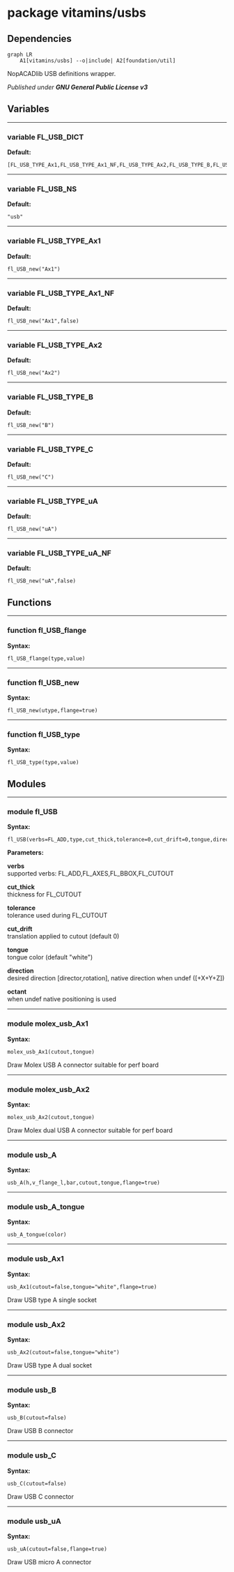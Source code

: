 # package vitamins/usbs

## Dependencies

```mermaid
graph LR
    A1[vitamins/usbs] --o|include| A2[foundation/util]
```

NopACADlib USB definitions wrapper.



*Published under __GNU General Public License v3__*

## Variables

---

### variable FL_USB_DICT

__Default:__

    [FL_USB_TYPE_Ax1,FL_USB_TYPE_Ax1_NF,FL_USB_TYPE_Ax2,FL_USB_TYPE_B,FL_USB_TYPE_C,FL_USB_TYPE_uA,FL_USB_TYPE_uA_NF,]

---

### variable FL_USB_NS

__Default:__

    "usb"

---

### variable FL_USB_TYPE_Ax1

__Default:__

    fl_USB_new("Ax1")

---

### variable FL_USB_TYPE_Ax1_NF

__Default:__

    fl_USB_new("Ax1",false)

---

### variable FL_USB_TYPE_Ax2

__Default:__

    fl_USB_new("Ax2")

---

### variable FL_USB_TYPE_B

__Default:__

    fl_USB_new("B")

---

### variable FL_USB_TYPE_C

__Default:__

    fl_USB_new("C")

---

### variable FL_USB_TYPE_uA

__Default:__

    fl_USB_new("uA")

---

### variable FL_USB_TYPE_uA_NF

__Default:__

    fl_USB_new("uA",false)

## Functions

---

### function fl_USB_flange

__Syntax:__

```text
fl_USB_flange(type,value)
```

---

### function fl_USB_new

__Syntax:__

```text
fl_USB_new(utype,flange=true)
```

---

### function fl_USB_type

__Syntax:__

```text
fl_USB_type(type,value)
```

## Modules

---

### module fl_USB

__Syntax:__

    fl_USB(verbs=FL_ADD,type,cut_thick,tolerance=0,cut_drift=0,tongue,direction,octant)

__Parameters:__

__verbs__  
supported verbs: FL_ADD,FL_AXES,FL_BBOX,FL_CUTOUT

__cut_thick__  
thickness for FL_CUTOUT

__tolerance__  
tolerance used during FL_CUTOUT

__cut_drift__  
translation applied to cutout (default 0)

__tongue__  
tongue color (default "white")

__direction__  
desired direction [director,rotation], native direction when undef ([+X+Y+Z])

__octant__  
when undef native positioning is used


---

### module molex_usb_Ax1

__Syntax:__

    molex_usb_Ax1(cutout,tongue)

Draw Molex USB A connector suitable for perf board

---

### module molex_usb_Ax2

__Syntax:__

    molex_usb_Ax2(cutout,tongue)

Draw Molex dual USB A connector suitable for perf board

---

### module usb_A

__Syntax:__

    usb_A(h,v_flange_l,bar,cutout,tongue,flange=true)

---

### module usb_A_tongue

__Syntax:__

    usb_A_tongue(color)

---

### module usb_Ax1

__Syntax:__

    usb_Ax1(cutout=false,tongue="white",flange=true)

Draw USB type A single socket

---

### module usb_Ax2

__Syntax:__

    usb_Ax2(cutout=false,tongue="white")

Draw USB type A dual socket

---

### module usb_B

__Syntax:__

    usb_B(cutout=false)

Draw USB B connector

---

### module usb_C

__Syntax:__

    usb_C(cutout=false)

Draw USB C connector

---

### module usb_uA

__Syntax:__

    usb_uA(cutout=false,flange=true)

Draw USB micro A connector

